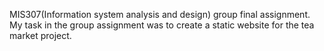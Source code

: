 MIS307(Information system analysis and design) group final assignment. My task in the group assignment was to create a static website for the tea market project.

